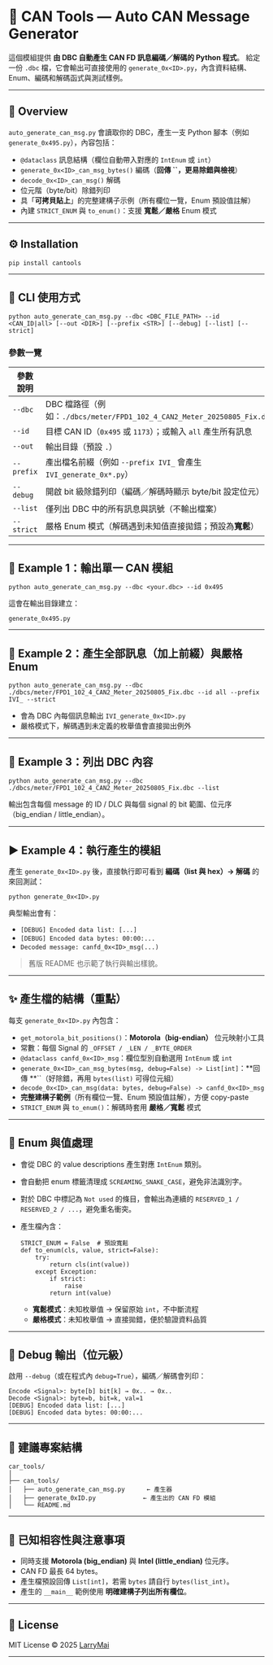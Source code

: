 # 🧮 CAN Tools — Auto CAN Message Generator

這個模組提供 **由 DBC 自動產生 CAN FD 訊息編碼／解碼的 Python 程式**。
給定一份 `.dbc` 檔，它會輸出可直接使用的 `generate_0x<ID>.py`，內含資料結構、Enum、編碼和解碼函式與測試樣例。

---

## 🚗 Overview

`auto_generate_can_msg.py` 會讀取你的 DBC，產生一支 Python 腳本（例如 `generate_0x495.py`），內容包括：

* `@dataclass` 訊息結構（欄位自動帶入對應的 `IntEnum` 或 `int`）
* `generate_0x<ID>_can_msg_bytes()` 編碼（**回傳 ******``******，更易除錯與檢視**）
* `decode_0x<ID>_can_msg()` 解碼
* 位元階（byte/bit）除錯列印
* 具「**可拷貝貼上**」的完整建構子示例（所有欄位一覽，Enum 預設值註解）
* 內建 `STRICT_ENUM` 與 `to_enum()`：支援 **寬鬆／嚴格** Enum 模式

---

## ⚙️ Installation

```
pip install cantools

```

---

## 🧬 CLI 使用方式

```
python auto_generate_can_msg.py --dbc <DBC_FILE_PATH> --id <CAN_ID|all> [--out <DIR>] [--prefix <STR>] [--debug] [--list] [--strict]

```

### 參數一覽

| 參數 說明      |                                                                   |
| ---------- | ----------------------------------------------------------------- |
| `--dbc`    | DBC 檔路徑（例如：`./dbcs/meter/FPD1_102_4_CAN2_Meter_20250805_Fix.dbc`） |
| `--id`     | 目標 CAN ID（`0x495` 或 `1173`）；或輸入 `all` 產生所有訊息                      |
| `--out`    | 輸出目錄（預設 `.`）                                                      |
| `--prefix` | 產出檔名前綴（例如 `--prefix IVI_` 會產生 `IVI_generate_0x*.py`）              |
| `--debug`  | 開啟 bit 級除錯列印（編碼／解碼時顯示 byte/bit 設定位元）                              |
| `--list`   | 僅列出 DBC 中的所有訊息與訊號（不輸出檔案）                                          |
| `--strict` | 嚴格 Enum 模式（解碼遇到未知值直接拋錯；預設為**寬鬆**）                                 |

---

## 🥪 Example 1：輸出單一 CAN 模組

```
python auto_generate_can_msg.py --dbc <your.dbc> --id 0x495

```

這會在輸出目錄建立：

```
generate_0x495.py

```

---

## 🧰 Example 2：產生全部訊息（加上前綴）與嚴格 Enum

```
python auto_generate_can_msg.py --dbc ./dbcs/meter/FPD1_102_4_CAN2_Meter_20250805_Fix.dbc --id all --prefix IVI_ --strict

```

* 會為 DBC 內每個訊息輸出 `IVI_generate_0x<ID>.py`
* 嚴格模式下，解碼遇到未定義的枚舉值會直接拋出例外

---

## 📜 Example 3：列出 DBC 內容

```
python auto_generate_can_msg.py --dbc ./dbcs/meter/FPD1_102_4_CAN2_Meter_20250805_Fix.dbc --list

```

輸出包含每個 message 的 ID / DLC 與每個 signal 的 bit 範圍、位元序（big_endian / little_endian）。

---

## ▶️ Example 4：執行產生的模組

產生 `generate_0x<ID>.py` 後，直接執行即可看到 **編碼（list 與 hex）→ 解碼** 的來回測試：

```
python generate_0x<ID>.py

```

典型輸出會有：

* `[DEBUG] Encoded data list: [...]`
* `[DEBUG] Encoded data bytes: 00:00:...`
* `Decoded message: canfd_0x<ID>_msg(...)`

> 舊版 README 也示範了執行與輸出樣貌。

---

## ✨ 產生檔的結構（重點）

每支 `generate_0x<ID>.py` 內包含：

* `get_motorola_bit_positions()`：**Motorola（big-endian）** 位元映射小工具
* 常數：每個 Signal 的 `_OFFSET / _LEN / _BYTE_ORDER`
* `@dataclass canfd_0x<ID>_msg`：欄位型別自動選用 `IntEnum` 或 `int`
* `generate_0x<ID>_can_msg_bytes(msg, debug=False) -> List[int]`：**回傳 **``（好除錯，再用 `bytes(list)` 可得位元組）
* `decode_0x<ID>_can_msg(data: bytes, debug=False) -> canfd_0x<ID>_msg`
* **完整建構子範例**（所有欄位一覽、Enum 預設值註解），方便 copy-paste
* `STRICT_ENUM` 與 `to_enum()`：解碼時套用 **嚴格／寬鬆** 模式

---

## 🧠 Enum 與值處理

* 會從 DBC 的 value descriptions 產生對應 `IntEnum` 類別。
* 會自動把 enum 標籤清理成 `SCREAMING_SNAKE_CASE`，避免非法識別字。
* 對於 DBC 中標記為 `Not used` 的條目，會輸出為連續的 `RESERVED_1 / RESERVED_2 / ...`，避免重名衝突。
* 產生檔內含：

  ```
  STRICT_ENUM = False  # 預設寬鬆
  def to_enum(cls, value, strict=False):
      try:
          return cls(int(value))
      except Exception:
          if strict:
              raise
          return int(value)

  ```

  * **寬鬆模式**：未知枚舉值 → 保留原始 `int`，不中斷流程
  * **嚴格模式**：未知枚舉值 → 直接拋錯，便於驗證資料品質

---

## 🔎 Debug 輸出（位元級）

啟用 `--debug`（或在程式內 `debug=True`），編碼／解碼會列印：

```
Encode <Signal>: byte[b] bit[k] → 0x.. → 0x..
Decode <Signal>: byte=b, bit=k, val=1
[DEBUG] Encoded data list: [...]
[DEBUG] Encoded data bytes: 00:00:...

```

---

## 📂 建議專案結構

```
car_tools/
│
├── can_tools/
│   ├── auto_generate_can_msg.py      ← 產生器
│   ├── generate_0xID.py             ← 產生出的 CAN FD 模組
│   └── README.md

```

---

## 🧩 已知相容性與注意事項

* 同時支援 **Motorola (big_endian)** 與 **Intel (little_endian)** 位元序。
* CAN FD 最長 64 bytes。
* 產生檔預設回傳 `List[int]`，若需 `bytes` 請自行 `bytes(list_int)`。
* 產生的 `__main__` 範例使用 **明確建構子列出所有欄位**。

---

## 🧾 License

MIT License © 2025 [LarryMai](https://github.com/LarryMai)

---


